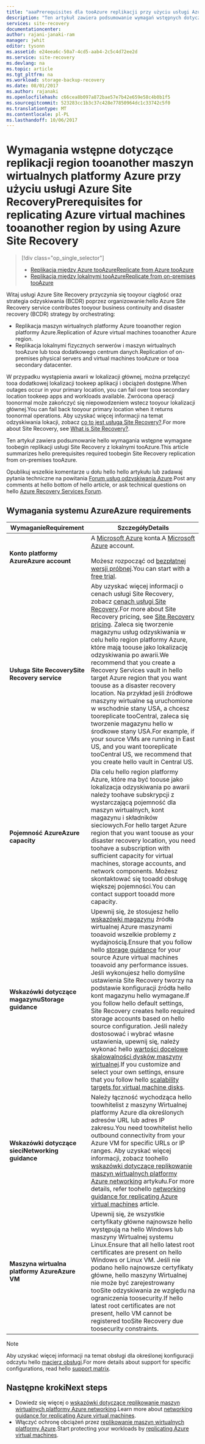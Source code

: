 ```yaml
---
title: "aaaPrerequisites dla tooAzure replikacji przy użyciu usługi Azure Site Recovery | Dokumentacja firmy Microsoft"
description: "Ten artykuł zawiera podsumowanie wymagań wstępnych dotyczących replikowanie maszyn wirtualnych i maszyn fizycznych tooAzure za pomocą usługi Azure Site Recovery hello."
services: site-recovery
documentationcenter: 
author: rajani-janaki-ram
manager: jwhit
editor: tysonn
ms.assetid: e24eea6c-50a7-4cd5-aab4-2c5c4d72ee2d
ms.service: site-recovery
ms.devlang: na
ms.topic: article
ms.tgt_pltfrm: na
ms.workload: storage-backup-recovery
ms.date: 08/01/2017
ms.author: rajanaki
ms.openlocfilehash: c66cea8b097a872bae57e7b42e659e58c4b0b1f5
ms.sourcegitcommit: 523283cc1b3c37c428e77850964dc1c33742c5f0
ms.translationtype: MT
ms.contentlocale: pl-PL
ms.lasthandoff: 10/06/2017
---
```

#  <a name="prerequisites-for-replicating-azure-virtual-machines-tooanother-region-by-using-azure-site-recovery"></a><span data-ttu-id="cb2db-103">Wymagania wstępne dotyczące replikacji region tooanother maszyn wirtualnych platformy Azure przy użyciu usługi Azure Site Recovery</span><span class="sxs-lookup"><span data-stu-id="cb2db-103">Prerequisites for replicating Azure virtual machines tooanother region by using Azure Site Recovery</span></span>

> [!div class="op_single_selector"]
> * [<span data-ttu-id="cb2db-104">Replikacja między Azure tooAzure</span><span class="sxs-lookup"><span data-stu-id="cb2db-104">Replicate from Azure tooAzure</span></span>](site-recovery-azure-to-azure-prereq.md)
> * [<span data-ttu-id="cb2db-105">Replikacja między lokalnymi tooAzure</span><span class="sxs-lookup"><span data-stu-id="cb2db-105">Replicate from on-premises tooAzure</span></span>](site-recovery-prereq.md)

<span data-ttu-id="cb2db-106">Witaj usługi Azure Site Recovery przyczynia się tooyour ciągłość oraz strategia odzyskiwania (BCDR) poprzez organizowanie:</span><span class="sxs-lookup"><span data-stu-id="cb2db-106">hello Azure Site Recovery service contributes tooyour business continuity and disaster recovery (BCDR) strategy by orchestrating:</span></span>
* <span data-ttu-id="cb2db-107">Replikacja maszyn wirtualnych platformy Azure tooanother region platformy Azure.</span><span class="sxs-lookup"><span data-stu-id="cb2db-107">Replication of Azure virtual machines tooanother Azure region.</span></span>
* <span data-ttu-id="cb2db-108">Replikacja lokalnymi fizycznych serwerów i maszyn wirtualnych tooAzure lub tooa dodatkowego centrum danych.</span><span class="sxs-lookup"><span data-stu-id="cb2db-108">Replication of on-premises physical servers and virtual machines tooAzure or tooa secondary datacenter.</span></span> 

<span data-ttu-id="cb2db-109">W przypadku wystąpienia awarii w lokalizacji głównej, można przełączyć tooa dodatkowej lokalizacji tookeep aplikacji i obciążeń dostępne.</span><span class="sxs-lookup"><span data-stu-id="cb2db-109">When outages occur in your primary location, you can fail over tooa secondary location tookeep apps and workloads available.</span></span> <span data-ttu-id="cb2db-110">Zwrócona operacji toonormal może zakończyć się niepowodzeniem wstecz tooyour lokalizacji głównej.</span><span class="sxs-lookup"><span data-stu-id="cb2db-110">You can fail back tooyour primary location when it returns toonormal operations.</span></span> <span data-ttu-id="cb2db-111">Aby uzyskać więcej informacji na temat odzyskiwania lokacji, zobacz [co to jest usługa Site Recovery?](site-recovery-overview.md).</span><span class="sxs-lookup"><span data-stu-id="cb2db-111">For more about Site Recovery, see [What is Site Recovery?](site-recovery-overview.md).</span></span>

<span data-ttu-id="cb2db-112">Ten artykuł zawiera podsumowanie hello wymagania wstępne wymagane toobegin replikacji usługi Site Recovery z lokalnymi tooAzure.</span><span class="sxs-lookup"><span data-stu-id="cb2db-112">This article summarizes hello prerequisites required toobegin Site Recovery replication from on-premises tooAzure.</span></span>

<span data-ttu-id="cb2db-113">Opublikuj wszelkie komentarze u dołu hello hello artykułu lub zadawaj pytania techniczne na powitania [Forum usług odzyskiwania Azure](https://social.msdn.microsoft.com/forums/azure/home?forum=hypervrecovmgr).</span><span class="sxs-lookup"><span data-stu-id="cb2db-113">Post any comments at hello bottom of hello article, or ask technical questions on hello [Azure Recovery Services Forum](https://social.msdn.microsoft.com/forums/azure/home?forum=hypervrecovmgr).</span></span>


## <a name="azure-requirements"></a><span data-ttu-id="cb2db-114">Wymagania systemu Azure</span><span class="sxs-lookup"><span data-stu-id="cb2db-114">Azure requirements</span></span>

<span data-ttu-id="cb2db-115">**Wymaganie**</span><span class="sxs-lookup"><span data-stu-id="cb2db-115">**Requirement**</span></span> | <span data-ttu-id="cb2db-116">**Szczegóły**</span><span class="sxs-lookup"><span data-stu-id="cb2db-116">**Details**</span></span>
--- | ---
<span data-ttu-id="cb2db-117">**Konto platformy Azure**</span><span class="sxs-lookup"><span data-stu-id="cb2db-117">**Azure account**</span></span> | <span data-ttu-id="cb2db-118">A [Microsoft Azure](http://azure.microsoft.com/) konta.</span><span class="sxs-lookup"><span data-stu-id="cb2db-118">A [Microsoft Azure](http://azure.microsoft.com/) account.</span></span><br/><br/> <span data-ttu-id="cb2db-119">Możesz rozpocząć od [bezpłatnej wersji próbnej](https://azure.microsoft.com/pricing/free-trial/).</span><span class="sxs-lookup"><span data-stu-id="cb2db-119">You can start with a [free trial](https://azure.microsoft.com/pricing/free-trial/).</span></span>
<span data-ttu-id="cb2db-120">**Usługa Site Recovery**</span><span class="sxs-lookup"><span data-stu-id="cb2db-120">**Site Recovery service**</span></span> | <span data-ttu-id="cb2db-121">Aby uzyskać więcej informacji o cenach usługi Site Recovery, zobacz [cenach usługi Site Recovery](https://azure.microsoft.com/pricing/details/site-recovery/).</span><span class="sxs-lookup"><span data-stu-id="cb2db-121">For more about Site Recovery pricing, see [Site Recovery pricing](https://azure.microsoft.com/pricing/details/site-recovery/).</span></span> <span data-ttu-id="cb2db-122">Zaleca się tworzenie magazynu usług odzyskiwania w celu hello region platformy Azure, które mają toouse jako lokalizację odzyskiwania po awarii.</span><span class="sxs-lookup"><span data-stu-id="cb2db-122">We recommend that you create a Recovery Services vault in hello target Azure region that you want toouse as a disaster recovery location.</span></span> <span data-ttu-id="cb2db-123">Na przykład jeśli źródłowe maszyny wirtualne są uruchomione w wschodnie stany USA, a chcesz tooreplicate tooCentral, zaleca się tworzenie magazynu hello w środkowe stany USA.</span><span class="sxs-lookup"><span data-stu-id="cb2db-123">For example, if your source VMs are running in East US, and you want tooreplicate tooCentral US, we recommend that you create hello vault in Central US.</span></span>|
<span data-ttu-id="cb2db-124">**Pojemność Azure**</span><span class="sxs-lookup"><span data-stu-id="cb2db-124">**Azure capacity**</span></span> | <span data-ttu-id="cb2db-125">Dla celu hello region platformy Azure, które ma być toouse jako lokalizacja odzyskiwania po awarii należy toohave subskrypcji z wystarczającą pojemność dla maszyn wirtualnych, kont magazynu i składników sieciowych.</span><span class="sxs-lookup"><span data-stu-id="cb2db-125">For hello target Azure region that you want toouse as your disaster recovery location, you need toohave a subscription with sufficient capacity for virtual machines, storage accounts, and network components.</span></span> <span data-ttu-id="cb2db-126">Możesz skontaktować się tooadd obsługę większej pojemności.</span><span class="sxs-lookup"><span data-stu-id="cb2db-126">You can contact support tooadd more capacity.</span></span>
<span data-ttu-id="cb2db-127">**Wskazówki dotyczące magazynu**</span><span class="sxs-lookup"><span data-stu-id="cb2db-127">**Storage guidance**</span></span> | <span data-ttu-id="cb2db-128">Upewnij się, że stosujesz hello [wskazówki magazynu](../storage/common/storage-scalability-targets.md#scalability-targets-for-virtual-machine-disks) źródła wirtualnej Azure maszynami tooavoid wszelkie problemy z wydajnością.</span><span class="sxs-lookup"><span data-stu-id="cb2db-128">Ensure that you follow hello [storage guidance](../storage/common/storage-scalability-targets.md#scalability-targets-for-virtual-machine-disks) for your source Azure virtual machines tooavoid any performance issues.</span></span> <span data-ttu-id="cb2db-129">Jeśli wykonujesz hello domyślne ustawienia Site Recovery tworzy na podstawie konfiguracji źródła hello kont magazynu hello wymagane.</span><span class="sxs-lookup"><span data-stu-id="cb2db-129">If you follow hello default settings, Site Recovery creates hello required storage accounts based on hello source configuration.</span></span> <span data-ttu-id="cb2db-130">Jeśli należy dostosować i wybrać własne ustawienia, upewnij się, należy wykonać hello [wartości docelowe skalowalności dysków maszyny wirtualnej](../storage/common/storage-scalability-targets.md#scalability-targets-for-virtual-machine-disks).</span><span class="sxs-lookup"><span data-stu-id="cb2db-130">If you customize and select your own settings, ensure that you follow hello [scalability targets for virtual machine disks](../storage/common/storage-scalability-targets.md#scalability-targets-for-virtual-machine-disks).</span></span>
<span data-ttu-id="cb2db-131">**Wskazówki dotyczące sieci**</span><span class="sxs-lookup"><span data-stu-id="cb2db-131">**Networking guidance**</span></span> | <span data-ttu-id="cb2db-132">Należy łączność wychodząca hello toowhitelist z maszyny Wirtualnej platformy Azure dla określonych adresów URL lub adres IP zakresu.</span><span class="sxs-lookup"><span data-stu-id="cb2db-132">You need toowhitelist hello outbound connectivity from your Azure VM for specific URLs or IP ranges.</span></span> <span data-ttu-id="cb2db-133">Aby uzyskać więcej informacji, zobacz toohello [wskazówki dotyczące replikowanie maszyn wirtualnych platformy Azure networking](site-recovery-azure-to-azure-networking-guidance.md) artykułu.</span><span class="sxs-lookup"><span data-stu-id="cb2db-133">For more details, refer toohello [networking guidance for replicating Azure virtual machines](site-recovery-azure-to-azure-networking-guidance.md) article.</span></span>
<span data-ttu-id="cb2db-134">**Maszyna wirtualna platformy Azure**</span><span class="sxs-lookup"><span data-stu-id="cb2db-134">**Azure VM**</span></span> | <span data-ttu-id="cb2db-135">Upewnij się, że wszystkie certyfikaty główne najnowsze hello występują na hello Windows lub maszyny Wirtualnej systemu Linux.</span><span class="sxs-lookup"><span data-stu-id="cb2db-135">Ensure that all hello latest root certificates are present on hello Windows or Linux VM.</span></span> <span data-ttu-id="cb2db-136">Jeśli nie podano hello najnowsze certyfikaty główne, hello maszyny Wirtualnej nie może być zarejestrowany tooSite odzyskiwania ze względu na ograniczenia toosecurity.</span><span class="sxs-lookup"><span data-stu-id="cb2db-136">If hello latest root certificates are not present, hello VM cannot be registered tooSite Recovery due toosecurity constraints.</span></span>

>[!NOTE]
><span data-ttu-id="cb2db-137">Aby uzyskać więcej informacji na temat obsługi dla określonej konfiguracji odczytu hello [macierz obsługi](site-recovery-support-matrix-azure-to-azure.md).</span><span class="sxs-lookup"><span data-stu-id="cb2db-137">For more details about support for specific configurations, read hello [support matrix](site-recovery-support-matrix-azure-to-azure.md).</span></span>

## <a name="next-steps"></a><span data-ttu-id="cb2db-138">Następne kroki</span><span class="sxs-lookup"><span data-stu-id="cb2db-138">Next steps</span></span>
- <span data-ttu-id="cb2db-139">Dowiedz się więcej o [wskazówki dotyczące replikowanie maszyn wirtualnych platformy Azure networking](site-recovery-azure-to-azure-networking-guidance.md).</span><span class="sxs-lookup"><span data-stu-id="cb2db-139">Learn more about [networking guidance for replicating Azure virtual machines](site-recovery-azure-to-azure-networking-guidance.md).</span></span>
- <span data-ttu-id="cb2db-140">Włączyć ochronę obciążeń przez [replikowanie maszyn wirtualnych platformy Azure](site-recovery-azure-to-azure.md).</span><span class="sxs-lookup"><span data-stu-id="cb2db-140">Start protecting your workloads by [replicating Azure virtual machines](site-recovery-azure-to-azure.md).</span></span>
